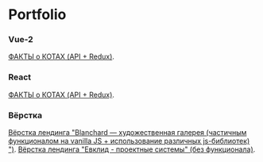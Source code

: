 # Portfolio

### Vue-2
[ФАКТЫ о КОТАХ (API + Redux)](https://spektra135.github.io/technozavrrr/#/).


### React
[ФАКТЫ о КОТАХ (API + Redux)](https://spektra135.github.io/Cat_facts/).

### Вёрстка
[Вёрстка лендинга "Blanchard — художественная галерея (частичным функционалом на vanilla JS + использование различных js-библиотек) ")](https://spektra135.github.io/Blanchard/).
[Вёрстка лендинга "Евклид - проектные системы" (без функционала)](https://spektra135.github.io/Euclid/).



